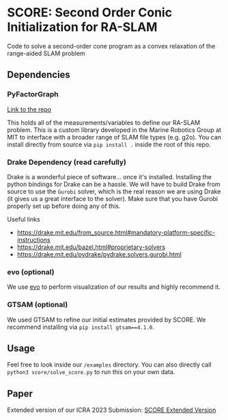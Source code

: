 # SCORE: Second Order Conic Initialization for RA-SLAM

Code to solve a second-order cone program as a convex relaxation of the range-aided SLAM problem

## Dependencies

### PyFactorGraph

[Link to the repo](https://github.com/MarineRoboticsGroup/PyFactorGraph)

This holds all of the measurements/variables to define our RA-SLAM problem.
This is a custom library developed in the Marine Robotics Group at MIT to 
interface with a broader range of SLAM file types (e.g. g2o). You can install 
directly from source via `pip install .` inside the root of this repo.

### Drake Dependency (read carefully)

Drake is a wonderful piece of software... once it's installed. Installing the
python bindings for Drake can be a hassle. We will have to build Drake from
source to use the `Gurobi` solver, which is the real reason we are using Drake
(it gives us a great interface to the solver). Make sure that you have Gurobi
properly set up before doing any of this.

Useful links

- <https://drake.mit.edu/from_source.html#mandatory-platform-specific-instructions>
- <https://drake.mit.edu/bazel.html#proprietary-solvers>
- <https://drake.mit.edu/pydrake/pydrake.solvers.gurobi.html>

### evo (optional)

We use [evo](https://github.com/MichaelGrupp/evo) to perform visualization of our results and highly recommend it.

### GTSAM (optional)

We used GTSAM to refine our initial estimates provided by SCORE. We recommend 
installing via `pip install gtsam==4.1.0`.

## Usage

Feel free to look inside our `/examples` directory. You can also directly call `python3 score/solve_score.py` 
to run this on your own data.

## Paper

Extended version of our ICRA 2023 Submission: [SCORE Extended Version](https://github.com/alanpapalia/score2022extended/blob/master/score2023_extended.pdf)
